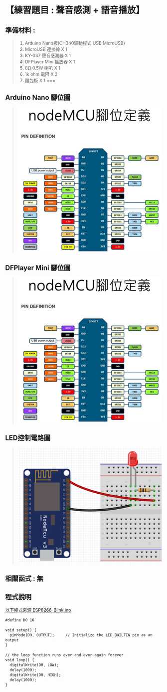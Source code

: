 <h1>【練習題目 : 聲音感測 + 語音播放】</h1>

## 準備材料 : 
>1. Arduino Nano板(CH340驅動程式.USB:MicroUSB)
>2. MicroUSB 連接線 X 1
>3. KY-037 聲音感測器 X 1
>4. DFPlayer Mini 播放器 X 1
>5. 8Ω 0.5W 喇叭 X 1
>6. 1k ohm 電阻 X 2
>7. 麵包板 X 1
===

## Arduino Nano 腳位圖 

>![](https://github.com/derricktsai0904/Arduino/blob/master/04%20NodeMCU/Blink/nodemcu_pin.PNG?raw=true)

## DFPlayer Mini 腳位圖 

>![](https://github.com/derricktsai0904/Arduino/blob/master/04%20NodeMCU/Blink/nodemcu_pin.PNG?raw=true)

## LED控制電路圖

>![](https://github.com/derricktsai0904/Arduino/blob/master/04%20NodeMCU/Blink/NodeMCU_circuit.PNG?raw=true)

## 相關函式 : 無

## 程式說明

[以下程式來源 ESP8266-Blink.ino ]:https://github.com/derricktsai0904/Arduino/blob/master/04%20NodeMCU/Blink/ESP8266-Blink.ino "ESP8266-Blink.ino"
[以下程式來源 ESP8266-Blink.ino ]
``` arduino
#define D0 16 

void setup() {
  pinMode(D0, OUTPUT);     // Initialize the LED_BUILTIN pin as an output
}

// the loop function runs over and over again forever
void loop() {
  digitalWrite(D0, LOW);
  delay(1000);
  digitalWrite(D0, HIGH);
  delay(1000);
}

```






